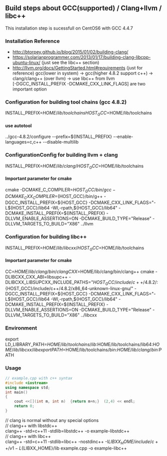 ## Build steps about GCC(supported) / Clang+llvm / libc++
This installation step is sucessfull on CentOS6 with GCC 4.4.7
 
### Installation Reference

* http://btorpey.github.io/blog/2015/01/02/building-clang/
* https://solarianprogrammer.com/2013/01/17/building-clang-libcpp-ubuntu-linux/ (just see the libc++ section)
* http://llvm.org/docs/GettingStarted.html#requirements (just for reference)
gcc(lower in system) -> gcc(higher 4.8.2 support c++) -> clang/clang++ (over llvm) -> use libc++ from llvm  
[-DGCC_INSTALL_PREFIX -DCMAKE_CXX_LINK_FLAGS] are two important option

### Configuration for building tool chains (gcc 4.8.2)
INSTALL_PREFIX=$HOME/lib/toolchains     
HOST_GCC=$HOME/lib/toolchains  
#### use autotool
../gcc-4.8.2/configure --prefix=${INSTALL_PREFIX} --enable-languages=c,c++ --disable-multilib

### ConfigurationConfig for building llvm + clang
INSTALL_PREFIX=$HOME/lib/clang/  
HOST_GCC=$HOME/lib/toolchains  
#### Important parameter for cmake
cmake -DCMAKE_C_COMPILER=${HOST_GCC}/bin/gcc -DCMAKE_CXX_COMPILER=${HOST_GCC}/bin/g++ -DGCC_INSTALL_PREFIX=${HOST_GCC} -DCMAKE_CXX_LINK_FLAGS="-L${HOST_GCC}/lib64 -Wl,-rpath,${HOST_GCC}/lib64" -DCMAKE_INSTALL_PREFIX=${INSTALL_PREFIX} -DLLVM_ENABLE_ASSERTIONS=ON -DCMAKE_BUILD_TYPE="Release" -DLLVM_TARGETS_TO_BUILD="X86" ../llvm
 
### Configuration for building libc++
INSTALL_PREFIX=$HOME/lib/libcxx/
HOST_GCC=$HOME/lib/toolchains
#### Important parameter for cmake
CC=$HOME/lib/clang/bin/clang CXX=$HOME/lib/clang/bin/clang++ cmake -DLIBCXX_CXX_ABI=libsupc++ -DLIBCXX_LIBSUPCXX_INCLUDE_PATHS="${HOST_GCC}/include/c++/4.8.2/:${HOST_GCC}/include/c++/4.8.2/x86_64-unknown-linux-gnu/" -DGCC_INSTALL_PREFIX=${HOST_GCC} -DCMAKE_CXX_LINK_FLAGS="-L${HOST_GCC}/lib64 -Wl,-rpath,${HOST_GCC}/lib64" -DCMAKE_INSTALL_PREFIX=${INSTALL_PREFIX} -DLLVM_ENABLE_ASSERTIONS=ON -DCMAKE_BUILD_TYPE="Release" -DLLVM_TARGETS_TO_BUILD="X86" ../libcxx

### Environment
export LD_LIBRARY_PATH=$HOME/lib/toolchains/lib:$HOME/lib/toolchains/lib64:$HOME/lib/libcxx/lib
export PATH=$HOME/lib/toolchains/bin:$HOME/lib/clang/bin:$PATH

### Usage
``` c++
// example.cpp with c++ syntax
#include <iostream>
using namespace std;
int main()
{
    cout <<[](int m, int n)  {return m+n;}  (2,4) << endl;
    return 0;
}
```
// clang is normal without any special options  
// clang++ with libstdc++  
clang++ -std=c++11 -stdlib=libstdc++ -o example-libstdc++  
// clang++ with libc++  
clang++ -std=c++11 -stdlib=libc++ -nostdinc++ -I${LIBXX_HOME}/include/c++/v1 -L${LIBXX_HOME}/lib example.cpp -o example-libc++